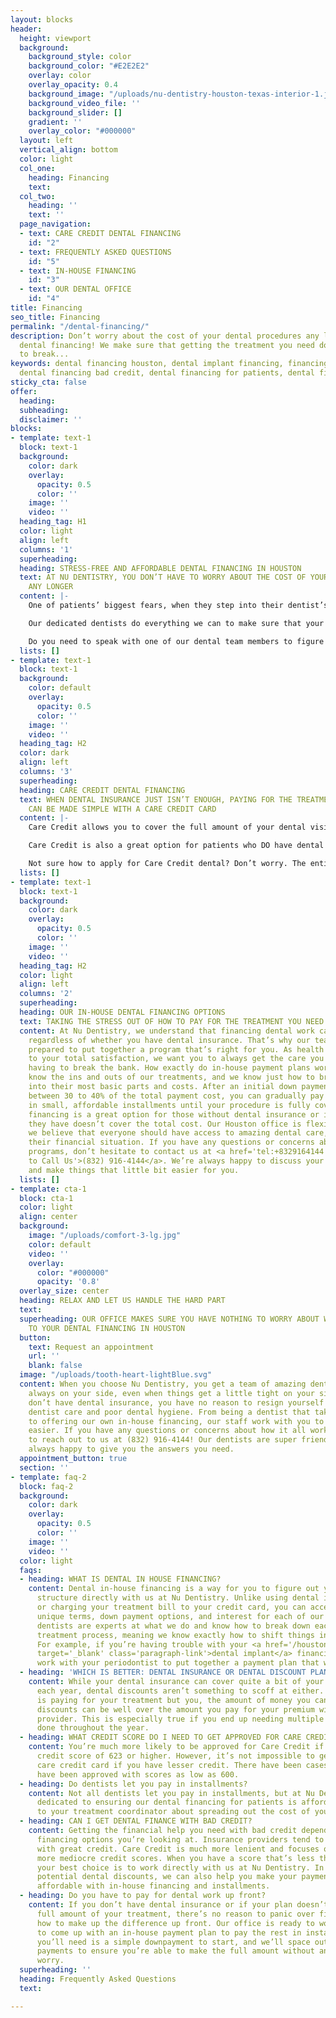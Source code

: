 ```yaml
---
layout: blocks
header:
  height: viewport
  background:
    background_style: color
    background_color: "#E2E2E2"
    overlay: color
    overlay_opacity: 0.4
    background_image: "/uploads/nu-dentistry-houston-texas-interior-1.jpg"
    background_video_file: ''
    background_slider: []
    gradient: ''
    overlay_color: "#000000"
  layout: left
  vertical_align: bottom
  color: light
  col_one:
    heading: Financing
    text: 
  col_two:
    heading: ''
    text: ''
  page_navigation:
  - text: CARE CREDIT DENTAL FINANCING
    id: "2"
  - text: FREQUENTLY ASKED QUESTIONS
    id: "5"
  - text: IN-HOUSE FINANCING
    id: "3"
  - text: OUR DENTAL OFFICE
    id: "4"
title: Financing
seo_title: Financing
permalink: "/dental-financing/"
description: Don’t worry about the cost of your dental procedures any longer with
  dental financing! We make sure that getting the treatment you need doesn’t have
  to break...
keywords: dental financing houston, dental implant financing, financing dental work,
  dental financing bad credit, dental financing for patients, dental financing optio...
sticky_cta: false
offer:
  heading: 
  subheading: 
  disclaimer: ''
blocks:
- template: text-1
  block: text-1
  background:
    color: dark
    overlay:
      opacity: 0.5
      color: ''
    image: ''
    video: ''
  heading_tag: H1
  color: light
  align: left
  columns: '1'
  superheading: 
  heading: STRESS-FREE AND AFFORDABLE DENTAL FINANCING IN HOUSTON
  text: AT NU DENTISTRY, YOU DON’T HAVE TO WORRY ABOUT THE COST OF YOUR DENTAL PROCEDURES
    ANY LONGER
  content: |-
    One of patients’ biggest fears, when they step into their dentist’s office, isn’t their upcoming <a href='/houston-tx/restorative-dentistry/cavity-fillings/' target='_blank' class='paragraph-link'>cavity filling</a>, tooth extraction, or implant surgery—it’s how they’re going to pay for it. Even with a good <a href='/dental-insurance/' target='_blank' class='paragraph-link'>dental insurance plan</a>, there’s no guarantee that everything will be fully covered. So, what’s there for you to do when you need immediate treatment? At Nu Dentistry, we offer multiple dental financing options to ensure that you never have to put off your necessary visits again!

    Our dedicated dentists do everything we can to make sure that your treatments are always affordable, from approved insurance providers and Care Credit to our in-house financing programs. We’re fully prepared to work with you, discussing your choices and opportunities so you can make the right economic decision for your wallet.

    Do you need to speak with one of our dental team members to figure out what’s best for your current situation? Call our office at <a href='tel:+8329164144' title='Click to Call Us'>(832) 916-4144</a> today, and we’ll make the whole thing simple and easy for you.
  lists: []
- template: text-1
  block: text-1
  background:
    color: default
    overlay:
      opacity: 0.5
      color: ''
    image: ''
    video: ''
  heading_tag: H2
  color: dark
  align: left
  columns: '3'
  superheading: 
  heading: CARE CREDIT DENTAL FINANCING
  text: WHEN DENTAL INSURANCE JUST ISN’T ENOUGH, PAYING FOR THE TREATMENTS YOU NEED
    CAN BE MADE SIMPLE WITH A CARE CREDIT CARD
  content: |-
    Care Credit allows you to cover the full amount of your dental visit on their service credit card. You then make payments in manageable monthly installments. There’s no expiration date on your Care Credit account, so you can continue to get the treatments you need without the added stress of waiting for approval again.

    Care Credit is also a great option for patients who DO have dental insurance. We all know that insurance providers don’t always cover the full amounts, and the copayments they leave behind can still be a shock. As a dentist that takes Care Credit, however, you can charge the total copayment with us on your Care Credit card without having to rush to the bank.

    Not sure how to apply for Care Credit dental? Don’t worry. The entire process is super simple. All you have to do is follow their intuitive instructions online, and your dental care credit card will be on its way as soon as your application is approved. You’ll be able to start using your account with Care Credit dental providers, including us at Nu Dentistry, right away! Care Credit can be used even before the card arrives!
  lists: []
- template: text-1
  block: text-1
  background:
    color: dark
    overlay:
      opacity: 0.5
      color: ''
    image: ''
    video: ''
  heading_tag: H2
  color: light
  align: left
  columns: '2'
  superheading: 
  heading: OUR IN-HOUSE DENTAL FINANCING OPTIONS
  text: TAKING THE STRESS OUT OF HOW TO PAY FOR THE TREATMENT YOU NEED
  content: At Nu Dentistry, we understand that financing dental work can be stressful,
    regardless of whether you have dental insurance. That’s why our team is fully
    prepared to put together a program that’s right for you. As health providers dedicated
    to your total satisfaction, we want you to always get the care you need without
    having to break the bank. How exactly do in-house payment plans work? Our dentists
    know the ins and outs of our treatments, and we know just how to break them down
    into their most basic parts and costs. After an initial down payment, usually
    between 30 to 40% of the total payment cost, you can gradually pay the rest back
    in small, affordable installments until your procedure is fully covered. In-house
    financing is a great option for those without dental insurance or if the insurance
    they have doesn’t cover the total cost. Our Houston office is flexible because
    we believe that everyone should have access to amazing dental care, no matter
    their financial situation. If you have any questions or concerns about our payment
    programs, don’t hesitate to contact us at <a href='tel:+8329164144' title='Click
    to Call Us'>(832) 916-4144</a>. We’re always happy to discuss your financial options
    and make things that little bit easier for you.
  lists: []
- template: cta-1
  block: cta-1
  color: light
  align: center
  background:
    image: "/uploads/comfort-3-lg.jpg"
    color: default
    video: ''
    overlay:
      color: "#000000"
      opacity: '0.8'
  overlay_size: center
  heading: RELAX AND LET US HANDLE THE HARD PART
  text: 
  superheading: OUR OFFICE MAKES SURE YOU HAVE NOTHING TO WORRY ABOUT WHEN IT COMES
    TO YOUR DENTAL FINANCING IN HOUSTON
  button:
    text: Request an appointment
    url: ''
    blank: false
  image: "/uploads/tooth-heart-lightBlue.svg"
  content: When you choose Nu Dentistry, you get a team of amazing dentists who are
    always on your side, even when things get a little tight on your side. If you
    don’t have dental insurance, you have no reason to resign yourself to infrequent
    dentist care and poor dental hygiene. From being a dentist that takes Care Credit
    to offering our own in-house financing, our staff work with you to make everything
    easier. If you have any questions or concerns about how it all works, don’t hesitate
    to reach out to us at (832) 916-4144! Our dentists are super friendly and we’re
    always happy to give you the answers you need.
  appointment_button: true
  section: ''
- template: faq-2
  block: faq-2
  background:
    color: dark
    overlay:
      opacity: 0.5
      color: ''
    image: ''
    video: ''
  color: light
  faqs:
  - heading: WHAT IS DENTAL IN HOUSE FINANCING?
    content: Dental in-house financing is a way for you to figure out your financing
      structure directly with us at Nu Dentistry. Unlike using dental insurance coverage
      or charging your treatment bill to your credit card, you can access our office’s
      unique terms, down payment options, and interest for each of our services. Our
      dentists are experts at what we do and know how to break down each part of the
      treatment process, meaning we know exactly how to shift things in your favor.
      For example, if you’re having trouble with your <a href='/houston-tx/restorative-dentistry/dental-implants/'
      target='_blank' class='paragraph-link'>dental implant</a> financing, you can
      work with your periodontist to put together a payment plan that works for everyone!
  - heading: 'WHICH IS BETTER: DENTAL INSURANCE OR DENTAL DISCOUNT PLAN?'
    content: While your dental insurance can cover quite a bit of your dental bill
      each year, dental discounts aren’t something to scoff at either. While no one
      is paying for your treatment but you, the amount of money you can save from
      discounts can be well over the amount you pay for your premium with an insurance
      provider. This is especially true if you end up needing multiple treatments
      done throughout the year.
  - heading: WHAT CREDIT SCORE DO I NEED TO GET APPROVED FOR CARE CREDIT?
    content: You’re much more likely to be approved for Care Credit if you have a
      credit score of 623 or higher. However, it’s not impossible to get their dental
      care credit card if you have lesser credit. There have been cases where patients
      have been approved with scores as low as 600.
  - heading: Do dentists let you pay in installments?
    content: Not all dentists let you pay in installments, but at Nu Dentistry, we’re
      dedicated to ensuring our dental financing for patients is affordable. Talk
      to your treatment coordinator about spreading out the cost of your treatment.
  - heading: CAN I GET DENTAL FINANCE WITH BAD CREDIT?
    content: Getting the financial help you need with bad credit depends on the dental
      financing options you’re looking at. Insurance providers tend to love patients
      with great credit. Care Credit is much more lenient and focuses on people with
      more mediocre credit scores. When you have a score that’s less than stellar,
      your best choice is to work directly with us at Nu Dentistry. In addition to
      potential dental discounts, we can also help you make your payment plan more
      affordable with in-house financing and installments.
  - heading: Do you have to pay for dental work up front?
    content: If you don’t have dental insurance or if your plan doesn’t cover the
      full amount of your treatment, there’s no reason to panic over figuring out
      how to make up the difference up front. Our office is ready to work with you
      to come up with an in-house payment plan to pay the rest in installments. All
      you’ll need is a simple downpayment to start, and we’ll space out the other
      payments to ensure you’re able to make the full amount without any stress or
      worry.
  superheading: ''
  heading: Frequently Asked Questions
  text: 

---
```


